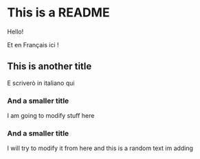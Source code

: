 # This is a README

Hello!

Et en Français ici !

## This is another title

E scriverò in italiano qui

### And a smaller title

I am going to modify stuff here

### And a smaller title

I will try to modify it from here and this is a random text im adding 
